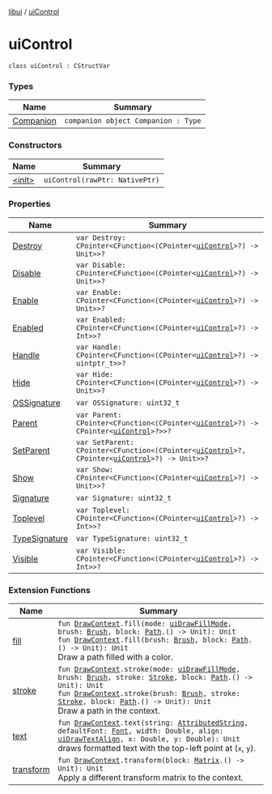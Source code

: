 [libui](../index.md) / [uiControl](./index.md)

# uiControl

`class uiControl : CStructVar`

### Types

| Name | Summary |
|---|---|
| [Companion](-companion.md) | `companion object Companion : Type` |

### Constructors

| Name | Summary |
|---|---|
| [&lt;init&gt;](-init-.md) | `uiControl(rawPtr: NativePtr)` |

### Properties

| Name | Summary |
|---|---|
| [Destroy](-destroy.md) | `var Destroy: CPointer<CFunction<(CPointer<`[`uiControl`](./index.md)`>?) -> Unit>>?` |
| [Disable](-disable.md) | `var Disable: CPointer<CFunction<(CPointer<`[`uiControl`](./index.md)`>?) -> Unit>>?` |
| [Enable](-enable.md) | `var Enable: CPointer<CFunction<(CPointer<`[`uiControl`](./index.md)`>?) -> Unit>>?` |
| [Enabled](-enabled.md) | `var Enabled: CPointer<CFunction<(CPointer<`[`uiControl`](./index.md)`>?) -> Int>>?` |
| [Handle](-handle.md) | `var Handle: CPointer<CFunction<(CPointer<`[`uiControl`](./index.md)`>?) -> uintptr_t>>?` |
| [Hide](-hide.md) | `var Hide: CPointer<CFunction<(CPointer<`[`uiControl`](./index.md)`>?) -> Unit>>?` |
| [OSSignature](-o-s-signature.md) | `var OSSignature: uint32_t` |
| [Parent](-parent.md) | `var Parent: CPointer<CFunction<(CPointer<`[`uiControl`](./index.md)`>?) -> CPointer<`[`uiControl`](./index.md)`>?>>?` |
| [SetParent](-set-parent.md) | `var SetParent: CPointer<CFunction<(CPointer<`[`uiControl`](./index.md)`>?, CPointer<`[`uiControl`](./index.md)`>?) -> Unit>>?` |
| [Show](-show.md) | `var Show: CPointer<CFunction<(CPointer<`[`uiControl`](./index.md)`>?) -> Unit>>?` |
| [Signature](-signature.md) | `var Signature: uint32_t` |
| [Toplevel](-toplevel.md) | `var Toplevel: CPointer<CFunction<(CPointer<`[`uiControl`](./index.md)`>?) -> Int>>?` |
| [TypeSignature](-type-signature.md) | `var TypeSignature: uint32_t` |
| [Visible](-visible.md) | `var Visible: CPointer<CFunction<(CPointer<`[`uiControl`](./index.md)`>?) -> Int>>?` |

### Extension Functions

| Name | Summary |
|---|---|
| [fill](../../libui.ktx.draw/fill.md) | `fun `[`DrawContext`](../../libui.ktx/-draw-context.md)`.fill(mode: `[`uiDrawFillMode`](../ui-draw-fill-mode.md)`, brush: `[`Brush`](../../libui.ktx.draw/-brush/index.md)`, block: `[`Path`](../../libui.ktx.draw/-path/index.md)`.() -> Unit): Unit`<br>`fun `[`DrawContext`](../../libui.ktx/-draw-context.md)`.fill(brush: `[`Brush`](../../libui.ktx.draw/-brush/index.md)`, block: `[`Path`](../../libui.ktx.draw/-path/index.md)`.() -> Unit): Unit`<br>Draw a path filled with a color. |
| [stroke](../../libui.ktx.draw/stroke.md) | `fun `[`DrawContext`](../../libui.ktx/-draw-context.md)`.stroke(mode: `[`uiDrawFillMode`](../ui-draw-fill-mode.md)`, brush: `[`Brush`](../../libui.ktx.draw/-brush/index.md)`, stroke: `[`Stroke`](../../libui.ktx.draw/-stroke/index.md)`, block: `[`Path`](../../libui.ktx.draw/-path/index.md)`.() -> Unit): Unit`<br>`fun `[`DrawContext`](../../libui.ktx/-draw-context.md)`.stroke(brush: `[`Brush`](../../libui.ktx.draw/-brush/index.md)`, stroke: `[`Stroke`](../../libui.ktx.draw/-stroke/index.md)`, block: `[`Path`](../../libui.ktx.draw/-path/index.md)`.() -> Unit): Unit`<br>Draw a path in the context. |
| [text](../../libui.ktx.draw/text.md) | `fun `[`DrawContext`](../../libui.ktx/-draw-context.md)`.text(string: `[`AttributedString`](../../libui.ktx.draw/-attributed-string/index.md)`, defaultFont: `[`Font`](../../libui.ktx.draw/-font/index.md)`, width: Double, align: `[`uiDrawTextAlign`](../ui-draw-text-align.md)`, x: Double, y: Double): Unit`<br>draws formatted text with the top-left point at (`x`, `y`). |
| [transform](../../libui.ktx.draw/transform.md) | `fun `[`DrawContext`](../../libui.ktx/-draw-context.md)`.transform(block: `[`Matrix`](../../libui.ktx.draw/-matrix/index.md)`.() -> Unit): Unit`<br>Apply a different transform matrix to the context. |
